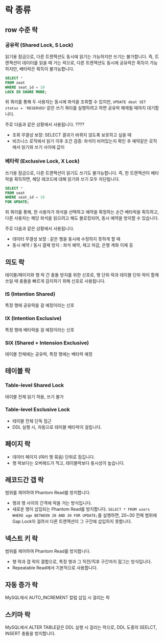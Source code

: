 # 락 종류
## row 수준 락
### 공유락 (Shared Lock, S Lock)
읽기용 잠금으로, 다른 트렌젝션도 동시에 읽기는 가능하지만 쓰기는 불가합니다. 
즉, 트랜젝션이 데이터를 읽을 때 거는 락으로, 다른 트랜젝션도 동시에 공유락은 획득이 가능하지만, 베타락은 획득이 불가능합니다.
```sql
SELECT * 
FROM seat 
WHERE seat_id = 10
LOCK IN SHARE MODE;
```
위 쿼리를 통해 두 사용자는 동시에 좌석을 조회할 수 있지만, `UPDATE deat SET status = 'RESERVED'`같은 쓰기 쿼리를 실행하려고 하면 공유락 해제될 때까지 대기합니다. 

주로 다음과 같은 상황에서 사용됩니다.
????
* 조회 무결성 보장: SELECT 결과가 바뀌지 않도록 보호하고 싶을 때 
* 비즈니스 로직에서 읽기 이후 조건 검증: 좌석이 비어있는지 확인 후 예약같은 로직에서 읽기와 쓰기 사이에 값이 

### 베타락 (Exclusive Lock, X Lock)
쓰기용 잠금으로, 다른 트랜젝션이 읽기도 쓰기도 불가능합니다. 
즉, 한 트랜젝션이 베타락을 획득하면, 해당 레코드에 대해 읽기와 쓰기 모두 차단됩니다. 
```sql
SELECT * 
FROM seat 
WHERE seat_id = 10
FOR UPDATE;
```
위 쿼리를 통해, 한 사용자가 좌석을 선택하고 예약을 확정하는 순간 베타락을 획득하고, 다른 사용자는 해당 좌석을 읽으려고 해도 블로킹되어, 동시 예약을 방지할 수 있습니다. 

주로 다음과 같은 상황에서 사용됩니다.
* 데이터 무결성 보장 : 같은 행을 동시에 수정하지 못하게 할 때 
* 동시 예약 / 동시 결제 방지 : 좌석 예약, 재고 차감, 은행 계화 이체 등

## 의도 락
테이블/페이지와 행 락 간 충돌 방지를 위한 신호로,
행 단위 락과 테이블 단위 락이 함께 쓰일 때 충돌을 빠르게 감지하기 위해 신호로 사용됩니다. 
### IS (Intention Shared)
특정 행에 공유락을 걸 예정이라는 신호
### IX (Intention Exclusive)
특정 행에 베타락을 걸 예정이라는 신호
### SIX (Shared + Intension Exclusive)
테이블 전체에는 공유락, 특정 행에는 베타락 예정


## 테이블 락
### Table-level Shared Lock
테이블 전체 읽기 허용, 쓰기 불가
### Table-level Exclusive Lock
* 테이블 전체 단독 접근
* DDL 실행 시, 자동으로 테이블 베타락이 걸립니다.

## 페이지 락
* 데이터 페이지 (여러 행 묶음) 단위로 잠깁니다.
* 행 락보다는 오버헤드가 적고, 테이블락보다 동시성이 높습니다.

## 레코드간 갭 락

범위를 제어하여 Phantom Read를 방지합니다.
* 행과 행 사이의 간격에 락을 거는 방식입니다.
* 새로운 행이 삽입되는 Phantom Read를 방지합니다.
`SELECT * FROM users WHERE age BETWEEN 20 AND 30 FOR UPDATE;`를 실행하면, 20~30 전체 범위에 Gap Lock이 걸려서 다른 트랜젝션이 그 구간에 삽입하지 못합니다.

## 넥스트 키 락

범위를 제어하여 Phantom Read를 방지합니다.
* 행 락과 갭 락의 결합으로, 특정 행과 그 직전/직후 구간까지 잠그는 방식입니다.
* Repeatable Read에서 기본적으로 사용합니다.

## 자동 증가 락
MySQL에서 AUTO_INCREMENT 칼럼 삽입 시 걸리는 락
## 스키마 락
MySQL에서 ALTER TABLE같은 DDL 실행 시 걸리는 락으로, DDL 도중의 SEELCT, INSERT 충돌을 방지합니다. 
